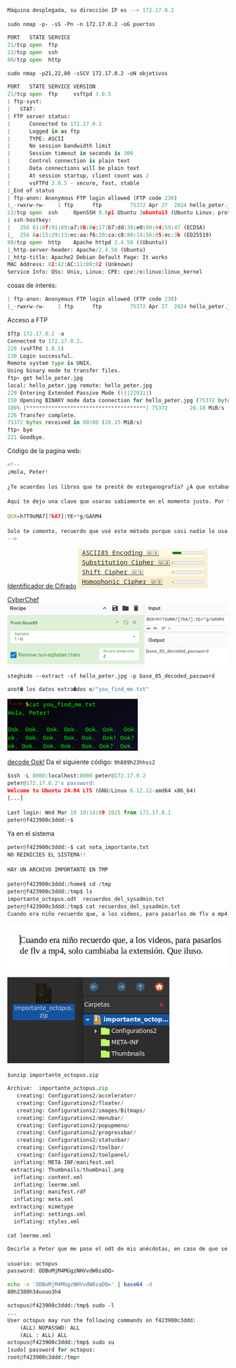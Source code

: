 ```python
Máquina desplegada, su dirección IP es --> 172.17.0.2
```

`sudo nmap -p- -sS -Pn -n 172.17.0.2 -oG puertos`

```python
PORT   STATE SERVICE
21/tcp open  ftp
22/tcp open  ssh
80/tcp open  http
```

`sudo nmap -p21,22,80 -sSCV 172.17.0.2 -oN objetivos`

```python
PORT   STATE SERVICE VERSION
21/tcp open  ftp     vsftpd 3.0.5
| ftp-syst: 
|   STAT: 
| FTP server status:
|      Connected to 172.17.0.1
|      Logged in as ftp
|      TYPE: ASCII
|      No session bandwidth limit
|      Session timeout in seconds is 300
|      Control connection is plain text
|      Data connections will be plain text
|      At session startup, client count was 2
|      vsFTPd 3.0.5 - secure, fast, stable
|_End of status
| ftp-anon: Anonymous FTP login allowed (FTP code 230)
|_-rwxrw-rw-    1 ftp      ftp         75372 Apr 27  2024 hello_peter.jpg [NSE: writeable]
22/tcp open  ssh     OpenSSH 9.6p1 Ubuntu 3ubuntu13 (Ubuntu Linux; protocol 2.0)
| ssh-hostkey: 
|   256 61:8f:91:89:a7:0b:8e:17:b7:dd:38:e0:00:04:59:47 (ECDSA)
|_  256 8a:15:29:13:ec:aa:f6:20:ca:c8:80:14:56:05:ec:3b (ED25519)
80/tcp open  http    Apache httpd 2.4.58 ((Ubuntu))
|_http-server-header: Apache/2.4.58 (Ubuntu)
|_http-title: Apache2 Debian Default Page: It works
MAC Address: 02:42:AC:11:00:02 (Unknown)
Service Info: OSs: Unix, Linux; CPE: cpe:/o:linux:linux_kernel
```

cosas de interés:
```python
| ftp-anon: Anonymous FTP login allowed (FTP code 230)
|_-rwxrw-rw-    1 ftp      ftp         75372 Apr 27  2024 hello_peter.jpg [NSE: writeable]
```

Acceso a FTP
``` python
$ftp 172.17.0.2 -a
Connected to 172.17.0.2.
220 (vsFTPd 3.0.5)
230 Login successful.
Remote system type is UNIX.
Using binary mode to transfer files.
ftp> get hello_peter.jpg
local: hello_peter.jpg remote: hello_peter.jpg
229 Entering Extended Passive Mode (|||22931|)
150 Opening BINARY mode data connection for hello_peter.jpg (75372 bytes).
100% |**************************************| 75372       28.18 MiB/s    00:00 ETA
226 Transfer complete.
75372 bytes received in 00:00 (26.15 MiB/s)
ftp> bye
221 Goodbye.

```

Código de la pagina web:
``` python
<!-- 
¡Hola, Peter!

¿Te acuerdas los libros que te presté de esteganografía? ¿A que estaban buenísimos?

Aquí te dejo una clave que usaras sabiamente en el momento justo. Por favor, no seas tan obvio, la vida no se trata de fuerza bruta.

@UX=h?T9oMA7]7hA7]:YE+*g/GAhM4

Solo te comento, recuerdo que usé este método porque casi nadie lo usa... o si. Lamentablemente, a mi también se me olvido. Solo recuerdo que era base
-->
```

[Identificador de Cifrado](https://www.dcode.fr/identificador-cifrado)
![](images/images-fileception/Pasted%20image%2020250319115319.png)



[CyberChef](https://gchq.github.io/CyberChef/#recipe=From_Base85('!-u',true,'z')&input=QFVYPWg/VDlvTUE3XTdoQTddOllFKypnL0dBaE00)
![](images/images-fileception/Pasted%20image%2020250319115734.png)

`steghide --extract -sf hello_peter.jpg -p base_85_decoded_password `
```python
anot� los datos extra�dos e/"you_find_me.txt"
```

![](images/images-fileception/Pasted%20image%2020250319120245.png)

[decode Ook!](https://www.dcode.fr/ook-language) Da el siguiente código:
`9h889h23hhss2`

``` python
$ssh -L 8000:localhost:8000 peter@172.17.0.2
peter@172.17.0.2's password: 
Welcome to Ubuntu 24.04 LTS (GNU/Linux 6.12.12-amd64 x86_64)
[...]

Last login: Wed Mar 19 19:14:09 2025 from 172.17.0.1
peter@f423900c3ddd:~$ 

```
Ya en el sistema
```python
peter@f423900c3ddd:~$ cat nota_importante.txt 
NO REINICIES EL SISTEMA!!

HAY UN ARCHIVO IMPORTANTE EN TMP

peter@f423900c3ddd:/home$ cd /tmp
peter@f423900c3ddd:/tmp$ ls
importante_octopus.odt	recuerdos_del_sysadmin.txt
peter@f423900c3ddd:/tmp$ cat recuerdos_del_sysadmin.txt 
Cuando era niño recuerdo que, a los videos, para pasarlos de flv a mp4, solo cambiaba la extensión. Que iluso.

```

![](images/images-fileception/Pasted%20image%2020250319122804.png)

![](images/images-fileception/Pasted%20image%2020250319123054.png)

`$unzip importante_octopus.zip `
``` python
Archive:  importante_octopus.zip
   creating: Configurations2/accelerator/
   creating: Configurations2/floater/
   creating: Configurations2/images/Bitmaps/
   creating: Configurations2/menubar/
   creating: Configurations2/popupmenu/
   creating: Configurations2/progressbar/
   creating: Configurations2/statusbar/
   creating: Configurations2/toolbar/
   creating: Configurations2/toolpanel/
  inflating: META-INF/manifest.xml   
 extracting: Thumbnails/thumbnail.png  
  inflating: content.xml             
  inflating: leerme.xml              
  inflating: manifest.rdf            
  inflating: meta.xml                
 extracting: mimetype                
  inflating: settings.xml            
  inflating: styles.xml   
```

`cat leerme.xml `
```python
Decirle a Peter que me pase el odt de mis anécdotas, en caso de que se me olviden mis credenciales de administrador... Él no sabe de Esteganografía, nunca sé lo imaginaria esto.

usuario: octopus
password: ODBoMjM4MGgzNHVvdW8zaDQ=

```

```bash
echo -n 'ODBoMjM4MGgzNHVvdW8zaDQ=' | base64 -d
80h2380h34uouo3h4
```

```python
octopus@f423900c3ddd:/tmp$ sudo -l
...
User octopus may run the following commands on f423900c3ddd:
    (ALL) NOPASSWD: ALL
    (ALL : ALL) ALL
octopus@f423900c3ddd:/tmp$ sudo su
[sudo] password for octopus: 
root@f423900c3ddd:/tmp# 

```
